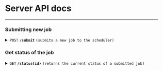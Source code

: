 # Server API docs

------

### Submitting new job

<details>
    <summary><code>POST</code> <code><b>/submit</b></code> <code>(submits a new job to the scheduler)</code></summary>

##### Parameters

> | name | required | data type | description |
> | ---- |----------| --------- | ----------- |
> | body | yes      | object (JSON) | Job submission payload with Lua script and priority level (optional) |

##### JSON Body Fields

> | field     | type     | required | description                                            |
> |-----------|----------|----------|--------------------------------------------------------|
> | script    | string   | yes      | Lua code to execute on a worker                        |
> | priority  | integer  | no       | Job priority (low = 3, mid = 2, high = 1), Default: 0. |

##### Example Request body

```json
{
  "script": "print('wassup!')",
  "priority": 1
}
```

##### Responses

See `/status/{id}` endpoint response section.

</details>

### Get status of the job

<details>
    <summary><code>GET</code> <code><b>/status{id}</b></code> <code>(returns the current status of a submitted job)</code></summary>

##### Parameters

> | name | required | data type | description     |
> |------|----------|-----------|-----------------|
> | id   | yes      | integer   | Existing job id |

##### Example Request URL

```text
 http://localhost:8080/status/123
```

##### Responses

> | http code | content-type       | response    |
> |-----------|--------------------|-------------|
> | `200`     | `application/json` | JSON object |
> | `400`     | `application/json` | JSON object |
> | `500`     | `application/json` | JSON object |

##### Response JSON fields

###### Success Response (200)

> | Field   | Type    | Description                                                  |
> |---------|---------|--------------------------------------------------------------|
> | job_id  | integer | Unique ID assigned to the job                                |
> | status  | string  | Initial job status (PENDING, RUNNING, COMPLETED, FAILED)     |
> | result  | string  | Lua script's result, absent if job status is not "COMPLETED" |

```json
{
  "job_id": 123,
  "status": "PENDING",
  "result": "wassup!"
}
```

###### Error Response (400, 500)

> | Field | Type   | Description   |
> |-------|--------|---------------|
> | error | string | Error message |

```json
{
  "error": "clear error message"
}
```

</details>